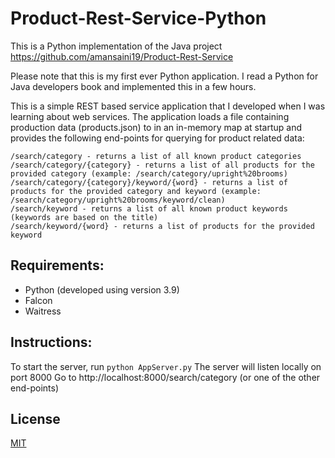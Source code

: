 # Product-Rest-Service-Python

This is a Python implementation of the Java project https://github.com/amansaini19/Product-Rest-Service

Please note that this is my first ever Python application. I read a Python for Java developers book and implemented this in a few hours.

This is a simple REST based service application that I developed when I was learning about web services. The application loads a file containing production data (products.json) to in an in-memory map at startup and provides the following end-points for querying for product related data:


```
/search/category - returns a list of all known product categories 
/search/category/{category} - returns a list of all products for the provided category (example: /search/category/upright%20brooms)
/search/category/{category}/keyword/{word} - returns a list of products for the provided category and keyword (example: /search/category/upright%20brooms/keyword/clean)
/search/keyword - returns a list of all known product keywords (keywords are based on the title)
/search/keyword/{word} - returns a list of products for the provided keyword
```

## Requirements:
* Python (developed using version 3.9)
* Falcon
* Waitress

## Instructions:
To start the server, run `python AppServer.py`
The server will listen locally on port 8000
Go to http://localhost:8000/search/category (or one of the other end-points)

## License
[MIT](https://choosealicense.com/licenses/mit/)
